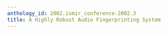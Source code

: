 ```yaml
---
anthology_id: 2002.ismir_conference-2002.3
title: A Highly Robust Audio Fingerprinting System
---
```

